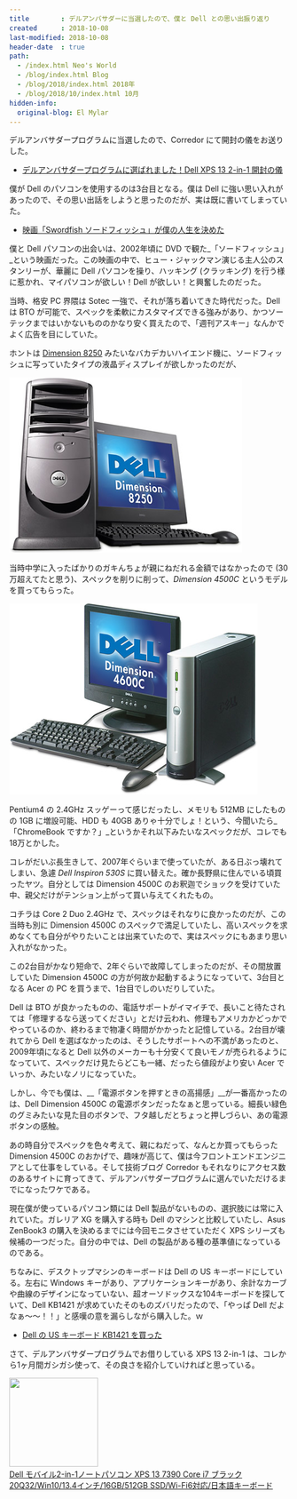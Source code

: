 ```yaml
---
title        : デルアンバサダーに当選したので、僕と Dell との思い出振り返り
created      : 2018-10-08
last-modified: 2018-10-08
header-date  : true
path:
  - /index.html Neo's World
  - /blog/index.html Blog
  - /blog/2018/index.html 2018年
  - /blog/2018/10/index.html 10月
hidden-info:
  original-blog: El Mylar
---
```


デルアンバサダープログラムに当選したので、Corredor にて開封の儀をお送りした。

- [デルアンバサダープログラムに選ばれました！Dell XPS 13 2-in-1 開封の儀](/blog/2018/10/07-01.html)

僕が Dell のパソコンを使用するのは3台目となる。僕は Dell に強い思い入れがあったので、その思い出話をしようと思ったのだが、実は既に書いてしまっていた。

- [映画「Swordfish ソードフィッシュ」が僕の人生を決めた](/blog/2017/05/01-02.html)

僕と Dell パソコンの出会いは、2002年頃に DVD で観た_「ソードフィッシュ」_という映画だった。この映画の中で、ヒュー・ジャックマン演じる主人公のスタンリーが、華麗に Dell パソコンを操り、ハッキング (クラッキング) を行う様に惹かれ、マイパソコンが欲しい！Dell が欲しい！と興奮したのだった。

当時、格安 PC 界隈は Sotec 一強で、それが落ち着いてきた時代だった。Dell は BTO が可能で、スペックを柔軟にカスタマイズできる強みがあり、かつソーテックまではいかないもののかなり安く買えたので、「週刊アスキー」なんかでよく広告を目にしていた。

ホントは [Dimension 8250](http://www.ari-web.com/shop/pc/dell/dimension-8250-2.htm) みたいなバカデカいハイエンド機に、ソードフィッシュに写っていたタイプの液晶ディスプレイが欲しかったのだが、

![コレが欲しかった…](/blog/2017/05/01-02-02.jpg)

当時中学に入ったばかりのガキんちょが親にねだれる金額ではなかったので (30万超えてたと思う)、スペックを削りに削って、_Dimension 4500C_ というモデルを買ってもらった。

![スリムタイプに落ち着いた](/blog/2017/05/01-02-01.jpg)

Pentium4 の 2.4GHz スッゲーって感じだったし、メモリも 512MB にしたものの 1GB に増設可能、HDD も 40GB ありゃ十分でしょ！という、今聞いたら_「ChromeBook ですか？」_というかそれ以下みたいなスペックだが、コレでも18万とかした。

コレがだいぶ長生きして、2007年ぐらいまで使っていたが、ある日ぶっ壊れてしまい、急遽 _Dell Inspiron 530S_ に買い替えた。確か長野県に住んでいる頃買ったヤツ。自分としては Dimension 4500C のお釈迦でショックを受けていた中、親父だけがテンション上がって買い与えてくれたもの。

コチラは Core 2 Duo 2.4GHz で、スペックはそれなりに良かったのだが、この当時も別に Dimension 4500C のスペックで満足していたし、高いスペックを求めなくても自分がやりたいことは出来ていたので、実はスペックにもあまり思い入れがなかった。

この2台目がかなり短命で、2年ぐらいで故障してしまったのだが、その間放置していた Dimension 4500C の方が何故か起動するようになっていて、3台目となる Acer の PC を買うまで、1台目でしのいだりしていた。

Dell は BTO が良かったものの、電話サポートがイマイチで、長いこと待たされては「修理するなら送ってください」とだけ云われ、修理もアメリカかどっかでやっているのか、終わるまで物凄く時間がかかったと記憶している。2台目が壊れてから Dell を選ばなかったのは、そうしたサポートへの不満があったのと、2009年頃になると Dell 以外のメーカーも十分安くて良いモノが売られるようになっていて、スペックだけ見たらどこも一緒、だったら値段がより安い Acer でいっか、みたいなノリになっていた。

しかし、今でも僕は、__「電源ボタンを押すときの高揚感」__が一番高かったのは、Dell Dimension 4500C の電源ボタンだったなぁと思っている。細長い緑色のグミみたいな見た目のボタンで、フタ越しだとちょっと押しづらい、あの電源ボタンの感触。

あの時自分でスペックを色々考えて、親にねだって、なんとか買ってもらった Dimension 4500C のおかげで、趣味が高じて、僕は今フロントエンドエンジニアとして仕事をしている。そして技術ブログ Corredor もそれなりにアクセス数のあるサイトに育ってきて、デルアンバサダープログラムに選んでいただけるまでになったワケである。

現在僕が使っているパソコン類には Dell 製品がないものの、選択肢には常に入れていた。ガレリア XG を購入する時も Dell のマシンと比較していたし、Asus ZenBook3 の購入を決めるまでには今回モニタさせていただく XPS シリーズも候補の一つだった。自分の中では、Dell の製品がある種の基準値になっているのである。

ちなみに、デスクトップマシンのキーボードは Dell の US キーボードにしている。左右に Windows キーがあり、アプリケーションキーがあり、余計なカーブや曲線のデザインになっていない、超オーソドックスな104キーボードを探していて、Dell KB1421 が求めていたそのものズバリだったので、「やっぱ Dell だよなぁ～～！！」と感嘆の意を漏らしながら購入した。ｗ

- [Dell の US キーボード KB1421 を買った](/blog/2018/05/26-02.html)

さて、デルアンバサダープログラムでお借りしている XPS 13 2-in-1 は、コレから1ヶ月間ガシガシ使って、その良さを紹介していければと思っている。

<div class="ad-amazon">
  <div class="ad-amazon-image">
    <a href="https://www.amazon.co.jp/dp/B07XVLPLZZ?tag=neos21-22&amp;linkCode=osi&amp;th=1&amp;psc=1">
      <img src="https://m.media-amazon.com/images/I/51ssvaN7VdL._SL160_.jpg" width="160" height="160">
    </a>
  </div>
  <div class="ad-amazon-info">
    <div class="ad-amazon-title">
      <a href="https://www.amazon.co.jp/dp/B07XVLPLZZ?tag=neos21-22&amp;linkCode=osi&amp;th=1&amp;psc=1">Dell モバイル2-in-1ノートパソコン XPS 13 7390 Core i7 ブラック 20Q32/Win10/13.4インチ/16GB/512GB SSD/Wi-Fi6対応/日本語キーボード</a>
    </div>
  </div>
</div>
